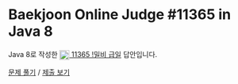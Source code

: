 # Baekjoon Online Judge #11365 in Java 8
Java 8로 작성한 [<img src="https://static.solved.ac/tier_small/2.svg" height="20" align="center">
11365 !밀비 급일](https://www.acmicpc.net/problem/11365) 답안입니다.

[문제 풀기](https://www.acmicpc.net/problem/11365) /
[제출 보기](https://www.acmicpc.net/source/88558564)
